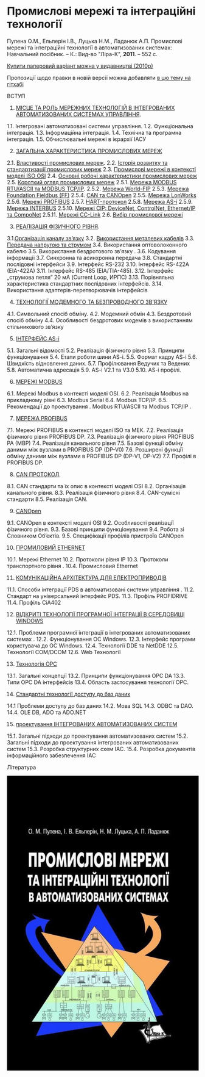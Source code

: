 # Промислові мережі та інтеграційні технології

Пупена О.М., Ельперін І.В., Луцька Н.М., Ладанюк А.П. Промислові мережі та інтеграційні технології в автоматизованих системах: Навчальний посібник. – К.: Вид-во "Ліра-К", **2011**. – 552 с.

[Купити паперовий варіант можна у видавництві (2010р)](https://lira-k.com.ua/books/tehnichni/promyslovi-merezhi-ta-integracijni-tehnologiji-v-avtomatyzovanyh-systemah.html)

Пропозиції щодо правки в новій версії можна добавляти [в цю тему на гітхабі](https://github.com/pupenasan/fieldbusbook/issues/1) 

ВСТУП

1) [МІСЦЕ ТА РОЛЬ МЕРЕЖНИХ ТЕХНОЛОГІЙ В ІНТЕГРОВАНИХ АВТОМАТИЗОВАНИХ СИСТЕМАХ УПРАВЛІННЯ](1.md).

1.1. Інтегровані автоматизовані системи управління. 1.2. Функціональна інтеграція. 1.3. Інформаційна інтеграція. 1.4. Технічна та програмна інтеграція. 1.5. Обчислювальні мережі в ієрархії ІАСУ

2) [ЗАГАЛЬНА ХАРАКТЕРИСТИКА ПРОМИСЛОВИХ МЕРЕЖ](2.md)

2.1. [Властивості промислових мереж](2_1.md). 2.2. [Історія розвитку та стандартизації промислових мереж](2_2.md) 2.3. [Промислові мережі в контексті моделі ISO OSI](2_3.md) 2.4. [Основні робочі характеристики промислових мереж](2_4.md) 2.5. [Короткий огляд промислових мереж](2_5.md) 2.5.1. [Мережа MODBUS RTU/ASCII та MODBUS TCP/IP](2_5_1.md). 2.5.2. [Мережа World-FIP](2_5_2.md) 2.5.3. [Мережа Foundation Fieldbus (FF)](2_5_3.md) 2.5.4. [CAN та CANOpen](2_5_4.md) 2.5.5. [Мережа LonWorks](2_5_5.md) 2.5.6. [Мережі PROFIBUS](2_5_6.md) 2.5.7. [HART-протокол](2_5_7.md) 2.5.8. [Мережа AS-і](2_5_8.md)  2.5.9. [Мережа INTERBUS](2_5_9.md)  2.5.10. [Мережі CIP: DeviceNet, ControlNet, Ethernet/IP та CompoNet](2_5_10.md) 2.5.11. [Мережі CC-Link](2_5_11.md) 2.6. [Вибір промислової мережі](2_6.md)

3) [РЕАЛІЗАЦІЯ ФІЗИЧНОГО РІВНЯ](3.md).

3.1.[Організація каналу зв’язку](3_1.md) 3.2. [Використання металевих кабелів](3_2.md) 3.3. [Передача напругою та струмом](3_3.md) 3.4. Використання оптоволоконного кабелю 3.5. Використання бездротового зв’язку . 3.6. Кодування інформації 3.7. Синхронна та асинхронна передача 3.8. Стандартні послідовні інтерфейси 3.9. Інтерфейс RS-232 3.10. Інтерфейс RS-422A (EIA-422A) 3.11. Інтерфейс RS-485 (EIA/TIA-485). 3.12. Інтерфейс „струмова петля” 20 мА (Current Loop, ИРПС) 3.13. Порівняльна характеристика стандартних послідовних інтерфейсів. 3.14. Використання адаптерів-перетворювачів інтерфейсів

4) [ТЕХНОЛОГІЇ МОДЕМНОГО ТА БЕЗПРОВОДНОГО ЗВ’ЯЗКУ](4.md)

4.1. Символьний спосіб обміну. 4.2. Модемний обмін 4.3. Бездротовий спосіб обміну 4.4. Особливості бездротових модемів з використанням стільникового зв’язку

5) [ІНТЕРФЕЙС AS-i](5.md)

5.1. Загальні відомості 5.2. Реалізація фізичного рівня 5.3. Принципи функціонування 5.4. Етапи роботи шини AS-i. 5.5. Формат кадру AS-i 5.6. Швидкість відновлення даних. 5.7. Профілювання Ведучих та Ведених  5.8. Автоматична адресація 5.9. AS-i V2.1 та V3.0 5.10. AS-i профілі.

6) [МЕРЕЖІ MODBUS](6.md)

6.1. Мережі Modbus в контексті моделі OSI. 6.2. Реалізація Modbus на прикладному рівні 6.3. Modbus Serial 6.4. Modbus TCP/IP. 6.5. Рекомендації до проектування . Modbus RTU/ASCII та Modbus TCP/IP .

7) [МЕРЕЖА PROFIBUS](7.md)

7.1. Мережі PROFIBUS в контексті моделі ISO та МЕК. 7.2. Реалізація фізичного рівня PROFIBUS DP. 7.3. Реалізація фізичного рівня PROFIBUS PA (MBP) 7.4. Реалізація канального рівня 7.5. Базові функції обміну даними між вузлами в PROFIBUS DP (DP-V0) 7.6. Розширені функції обміну даними між вузлами в PROFIBUS DP (DP-V1, DP-V2) 7.7. Профілі в PROFIBUS DP.

8) [CAN ПРОТОКОЛ](8.md).

8.1. CAN стандарти та їх опис в контексті моделі OSI 8.2. Організація канального рівня.  8.3. Реалізація фізичного рівня 8.4. CAN-сумісні стандарти 8.5. Реалізація CAN.

9) [CANOpen](9.md)

9.1. CANOpen в контексті моделі OSI 9.2. Особливості реалізації фізичного рівня. 9.3. Базові принципи функціонування 9.4. Робота зі Словником Об’єктів. 9.5. Специфікації профілів пристроїв CANOpen

10) [ПРОМИЛОВИЙ ETHERNET](10.md)

10.1. Мережі Ethernet 10.2. Протоколи рівня ІР 10.3. Протоколи транспортного рівня . 10.4. Промисловий Ethernet

11) [КОМУНІКАЦІЙНА АРХІТЕКТУРА ДЛЯ ЕЛЕКТРОПРИВОДІВ](11.md)

11.1. Способи інтеграції PDS в автоматизовані системи управління . 11.2. Стандарт на універсальний інтерфейс PDS. 11.3. Профіль PROFIDRIVE 11.4. Профіль CiA402

12) [ВІДКРИТІ ТЕХНОЛОГІЇ ПРОГРАМНОЇ ІНТЕГРАЦІЇ В СЕРЕДОВИЩІ WINDOWS](12.md) 

12.1. Проблеми програмної інтеграції в інтегрованих автоматизованих системах . 12.2. Функціонування ОС Windows. 12.3. Інтерфейс програми користувача до ОС Windows. 12.4. Технології DDE та NetDDE 12.5. Технології СОМ/DCOM 12.6. Web Технології

13) [Технологія ОРС](13.md)

13.1. Загальні концепції 13.2. Принципи функціонування ОРС DA 13.3. Типи ОРС DA інтерфейсів 13.4. Область застосування технології ОРС.

14) [Стандартні технології доступу до баз даних](14.md)

14.1 Проблеми доступу до баз даних 14.2. Мова SQL 14.3. ODBC та DAO. 14.4. OLE DB, ADO та ADO.NET

15. [проектування ІНТЕГРОВАНИХ АВТОМАТИЗОВАНИХ СИСТЕМ](15.md) 

15.1. Загальні підходи до проектування автоматизованих систем 15.2. Загальні підходи до проектування інтегрованих автоматизованих систем  15.3. Розробка структурних схем ІАС. 15.4. Розробка документів інформаційного забезпечення ІАС

Література

![](media/titul.jpg)
